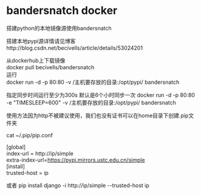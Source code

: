# bandersnatch docker
搭建python的本地镜像源使用bandersnatch   

搭建本地pypi源详情请见博客http://blog.csdn.net/becivells/article/details/53024201

从dockerhub上下载镜像   
docker pull becivells/bandersnatch   
运行   
docker run -d -p 80:80 -v /主机要存放的目录:/opt/pypi/ bandersnatch   
   
指定同步时间运行至少为300s   默认是6个小时同步一次
docker run -d -p 80:80  -e "TIMESLEEP=600" -v /主机要存放的目录:/opt/pypi/ bandersnatch   

使用方法因为http不被建议使用，我们也没有证书可以在home目录下创建.pip文件夹   

cat ~/.pip/pip.conf

[global]   
index-url = http://ip/simple   
extra-index-url=https://pypi.mirrors.ustc.edu.cn/simple   
[install]   
trusted-host = ip   

或者 pip install django -i http://ip/simple --trusted-host ip
